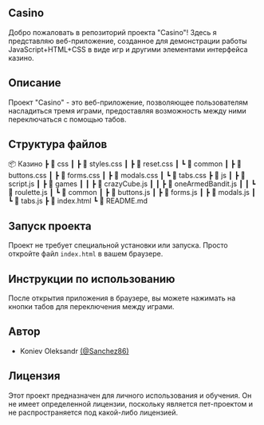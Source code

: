 ## Casino

Добро пожаловать в репозиторий проекта "Casino"!
Здесь я представляю веб-приложение, созданное для демонстрации работы JavaScript+HTML+CSS в виде игр и другими элементами интерфейса казино.

## Описание

Проект "Casino" - это веб-приложение, позволяющее пользователям насладиться тремя играми, предоставляя возможность между ними переключаться с помощью табов.

## Структура файлов

📦 Казино
┣ 📂 css
┃ ┣ 📜 styles.css
┃ ┣ 📜 reset.css
┃ ┗ 📂 common
┃ ┣ 📜 buttons.css
┃ ┣ 📜 forms.css
┃ ┣ 📜 modals.css
┃ ┗ 📜 tabs.css
┣ 📂 js
┃ ┣ 📜 script.js
┃ ┣ 📂 games
┃ ┃ ┣ 📜 crazyCube.js
┃ ┃ ┣ 📜 oneArmedBandit.js
┃ ┃ ┗ 📜 roulette.js
┃ ┗ 📂 common
┃ ┣ 📜 buttons.js
┃ ┣ 📜 forms.js
┃ ┣ 📜 modals.js
┃ ┗ 📜 tabs.js
┣ 📜 index.html
┗ 📜 README.md

## Запуск проекта

Проект не требует специальной установки или запуска. Просто откройте файл `index.html` в вашем браузере.

## Инструкции по использованию

После открытия приложения в браузере, вы можете нажимать на кнопки табов для переключения между играми.

## Автор

- Koniev Oleksandr [(@Sanchez86)](https://github.com/Sanchez86)

## Лицензия

Этот проект предназначен для личного использования и обучения. Он не имеет определенной лицензии, поскольку является пет-проектом и не распространяется под какой-либо лицензией.
